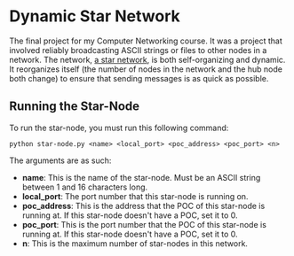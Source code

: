 # Dynamic Star Network

The final project for my Computer Networking course. It was a project that involved reliably broadcasting ASCII strings or files to other nodes in a network.
The network, [a star network](https://en.wikipedia.org/wiki/Star_network), is both self-organizing and dynamic. It reorganizes itself (the number of nodes in the network and the hub node both change) 
to ensure that sending messages is as quick as possible.    


## Running the Star-Node
To run the star-node, you must run this following command:

```python star-node.py <name> <local_port> <poc_address> <poc_port> <n>```

The arguments are as such:
* **name**: This is the name of the star-node. Must be an ASCII string between 1 and 16 characters long.
* **local_port**: The port number that this star-node is running on.
* **poc_address**: This is the address that the POC of this star-node is running at. If this star-node doesn't have a POC, set it to 0.
* **poc_port**: This is the port number that the POC of this star-node is running at. If this star-node doesn't have a POC, set it to 0.
* **n**: This is the maximum number of star-nodes in this network.
